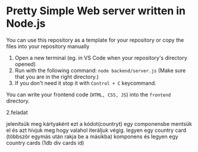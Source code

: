 # Pretty Simple Web server written in Node.js

You can use this repository as a template for your repository or copy the files into your repository manually

1. Open a new terminal (eg. in VS Code when your repository's directory opened)
2. Run with the following command: `node backend/server.js` (Make sure that you are in the right directory.)
3. If you don't need it stop it with `Control + C` keycommand.

You can write your frontend code (`HTML, CSS, JS`) into the `frontend` directory.

2.feladat

jelenítsük meg kártyaként ezt a kódot(countryt)
egy componensbe mentsük el és azt hívjuk meg hogy valahol iteráljuk végig. 
legyen egy country card (többször egymás után rakja be a másikba) komponens és legyen egy country cards (1db div cards id)